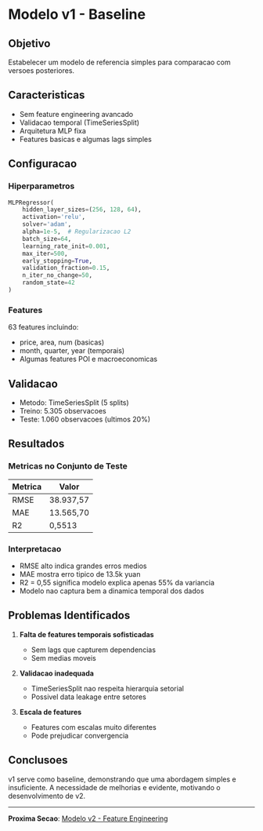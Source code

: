 # Modelo v1 - Baseline

## Objetivo

Estabelecer um modelo de referencia simples para comparacao com versoes posteriores.

## Caracteristicas

- Sem feature engineering avancado
- Validacao temporal (TimeSeriesSplit)
- Arquitetura MLP fixa
- Features basicas e algumas lags simples

## Configuracao

### Hiperparametros

```python
MLPRegressor(
    hidden_layer_sizes=(256, 128, 64),
    activation='relu',
    solver='adam',
    alpha=1e-5,  # Regularizacao L2
    batch_size=64,
    learning_rate_init=0.001,
    max_iter=500,
    early_stopping=True,
    validation_fraction=0.15,
    n_iter_no_change=50,
    random_state=42
)
```

### Features

63 features incluindo:
- price, area, num (basicas)
- month, quarter, year (temporais)
- Algumas features POI e macroeconomicas

## Validacao

- Metodo: TimeSeriesSplit (5 splits)
- Treino: 5.305 observacoes
- Teste: 1.060 observacoes (ultimos 20%)

## Resultados

### Metricas no Conjunto de Teste

| Metrica | Valor |
|---------|-------|
| RMSE | 38.937,57 |
| MAE | 13.565,70 |
| R2 | 0,5513 |

### Interpretacao

- RMSE alto indica grandes erros medios
- MAE mostra erro tipico de 13.5k yuan
- R2 = 0,55 significa modelo explica apenas 55% da variancia
- Modelo nao captura bem a dinamica temporal dos dados

## Problemas Identificados

1. **Falta de features temporais sofisticadas**
   - Sem lags que capturem dependencias
   - Sem medias moveis

2. **Validacao inadequada**
   - TimeSeriesSplit nao respeita hierarquia setorial
   - Possivel data leakage entre setores

3. **Escala de features**
   - Features com escalas muito diferentes
   - Pode prejudicar convergencia

## Conclusoes

v1 serve como baseline, demonstrando que uma abordagem simples e insuficiente. A necessidade de melhorias e evidente, motivando o desenvolvimento de v2.

---

**Proxima Secao**: [Modelo v2 - Feature Engineering](v2.md)

